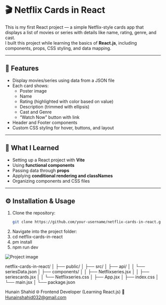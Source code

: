 # 🎬 Netflix Cards in React

This is my first React project — a simple Netflix-style cards app that displays a list of movies or series with details like name, rating, genre, and cast.  
I built this project while learning the basics of **React.js**, including components, props, CSS styling, and data mapping.

---

## 🚀 Features

- Display movies/series using data from a JSON file  
- Each card shows:
  - Poster image  
  - Name  
  - Rating (highlighted with color based on value)  
  - Description (trimmed with ellipsis)  
  - Cast and Genre  
  - “Watch Now” button with link  
- Header and Footer components  
- Custom CSS styling for hover, buttons, and layout  

---

## 🧠 What I Learned

- Setting up a React project with **Vite**  
- Using **functional components**  
- Passing data through **props**  
- Applying **conditional rendering and classNames**  
- Organizing components and CSS files  

---

## ⚙️ Installation & Usage

1. Clone the repository:
   ```bash
   git clone https://github.com/your-username/netflix-cards-in-react.git
2. Navigate into the project folder:
3. cd netflix-cards-in-react
4. pm install
5. npm run dev

![Project image](image.png)

netflix-cards-in-react/
│
├── public/
│
├── src/
│   ├── api/
│   │   └── seriesData.json
│   ├── components/
│   │   ├── Netflixseries.jsx
│   │   ├── seriescards.jsx
│   │   └── Netflixseries.css
│   ├── App.jsx
│   ├── index.css
│   └── main.jsx
│
└── package.json

Hunain Shahid
🌐 Frontend Developer (Learning React.js)
📧 Hunainshahid032@gmail.com